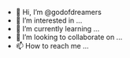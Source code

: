 - 👋 Hi, I’m @godofdreamers
- 👀 I’m interested in ...
- 🌱 I’m currently learning ...
- 💞️ I’m looking to collaborate on ...
- 📫 How to reach me ...

<!---
godofdreamers/godofdreamers is a ✨ special ✨ repository because its `README.md` (this file) appears on your GitHub profile.
You can click the Preview link to take a look at your changes.
--->
